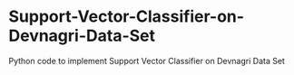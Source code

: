 # Support-Vector-Classifier-on-Devnagri-Data-Set
Python code to implement Support Vector Classifier on Devnagri Data Set
